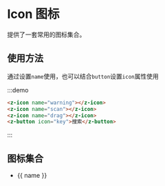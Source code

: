 # Icon 图标

提供了一套常用的图标集合。

## 使用方法

通过设置`name`使用，也可以结合`button`设置`icon`属性使用

:::demo

```html
<z-icon name="warning"></z-icon>
<z-icon name="scan"></z-icon>
<z-icon name="drag"></z-icon>
<z-button icon="key">搜索</z-button>
```

:::

## 图标集合

<ul class="icon-list">
  <li v-for="name in $icon" :key="name">
    <div>
      <i :class="['iconfont', 'icon-' + name]"></i>
      <span class="icon-name">{{ name }}</span>
      </div>
  </li>
</ul>
